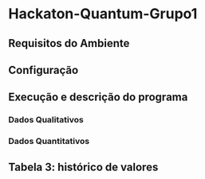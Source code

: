# Hackaton-Quantum-Grupo1

## Requisitos do Ambiente

## Configuração

## Execução e descrição do programa

### Dados Qualitativos

### Dados Quantitativos

## Tabela 3: histórico de valores

